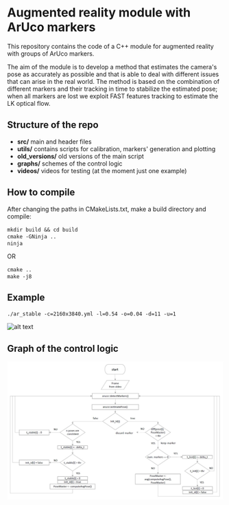 # Augmented reality module with ArUco markers
<p>This repository contains the code of a C++ module for augmented reality with groups of ArUco markers. </p>
<p>The aim of the module is to develop a method that estimates the camera's pose as accurately as possible and that is able to deal with different issues that can arise in the real world. The method is based on the combination of different markers and their tracking in time to stabilize the estimated pose; when all markers are lost we exploit FAST features tracking to estimate the LK optical flow. </p>

## Structure of the repo
+ **src/**          main and header files
+ **utils/**        contains scripts for calibration, markers' generation and plotting
+ **old_versions/** old versions of the main script
+ **graphs/**       schemes of the control logic
+ **videos/**       videos for testing (at the moment just one example)

## How to compile
After changing the paths in CMakeLists.txt, make a build directory and compile:
```
mkdir build && cd build
cmake -GNinja ..
ninja
```
OR
```
cmake ..
make -j8
```
## Example
```
./ar_stable -c=2160x3840.yml -l=0.54 -o=0.04 -d=11 -u=1
```
![alt text](./videos/vi8_out.gif)

## Graph of the control logic
![plot](./graphs/scheme1.jpg)
